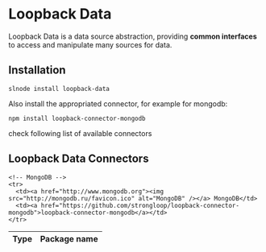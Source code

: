 # Loopback Data
Loopback Data is a data source abstraction, providing
**common interfaces** to access and manipulate many sources for data.

## Installation

    slnode install loopback-data

Also install the appropriated connector, for example for mongodb:

    npm install loopback-connector-mongodb

check following list of available connectors

## Loopback Data Connectors

<table>
  <thead>
    <tr>
      <th>Type</th>
      <th>Package name</th>
    </tr>
  </thead>
  <tbody>
    
    <!-- MongoDB -->
    <tr>
      <td><a href="http://www.mongodb.org"><img src="http://mongodb.ru/favicon.ico" alt="MongoDB" /></a> MongoDB</td>
      <td><a href="https://github.com/strongloop/loopback-connector-mongodb">loopback-connector-mongodb</a></td>
    </tr>
    
  </tbody>
</table>

